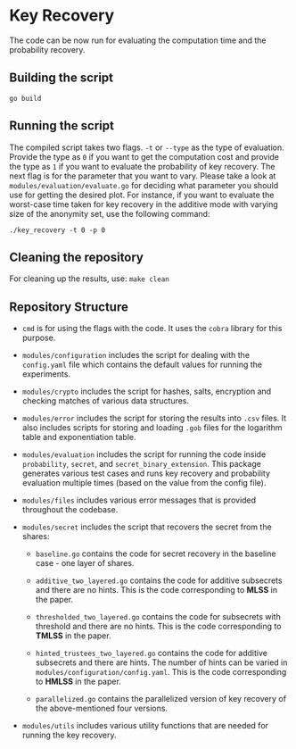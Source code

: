 # Key Recovery


The code can be now run for evaluating the computation time and the probability
recovery.

## Building the script
`go build`

## Running the script
The compiled script takes two flags. `-t` or `--type` as the type of
evaluation. Provide the type as `0` if you want to get the computation cost
and provide the type as `1` if you want to evaluate the probability of
key recovery.
The next flag is for the parameter that you want to vary.
Please take a look at `modules/evaluation/evaluate.go` for deciding
what parameter you should use for getting the desired plot.
For instance, if you want to evaluate the worst-case time taken
for key recovery in the additive mode with varying size of the
anonymity set, use the following command:

```
./key_recovery -t 0 -p 0
```

## Cleaning the repository
For cleaning up the results, use: `make clean`

## Repository Structure
- `cmd` is for using the flags with the code. It uses the `cobra` library
for this purpose.

- `modules/configuration` includes the script for dealing with the
`config.yaml` file which contains the default values for running
the experiments.

- `modules/crypto` includes the script for hashes, salts, encryption
and checking matches of various data structures.

- `modules/error` includes the script for storing the results into `.csv`
files. It also includes scripts for storing and loading `.gob` files
for the logarithm table and exponentiation table.

- `modules/evaluation` includes the script for running the code inside
`probability`, `secret`, and `secret_binary_extension`.
This package generates various test cases and runs key recovery
and probability evaluation multiple times (based on the value from
the config file).

- `modules/files` includes various error messages that is provided throughout
the codebase.

- `modules/secret` includes the script that recovers the secret 
from the shares:

    - `baseline.go` contains the code for secret recovery in the baseline
    case - one layer of shares.

    - `additive_two_layered.go` contains the code for additive subsecrets
    and there are no hints.
    This is the code corresponding to **MLSS** in the paper.

    - `thresholded_two_layered.go` contains the code for subsecrets with
    threshold and there are no hints.
    This is the code corresponding to **TMLSS** in the paper.

    - `hinted_trustees_two_layered.go` contains the code for
    additive subsecrets and there are hints.
    The number of hints can be varied in `modules/configuration/config.yaml`.
    This is the code corresponding to **HMLSS** in the paper.

    - `parallelized.go` contains the parallelized version of key recovery
    of the above-mentioned four versions.

- `modules/utils` includes various utility functions that are needed
for running the key recovery.